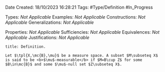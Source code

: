 <div class="topSpace"></div>

Date Created: 18/10/2023 16:28:21
Tags: #Type/Definition #In_Progress

Types: <i>Not Applicable</i>
Examples: <i>Not Applicable</i>
Constructions: <i>Not Applicable</i>
Generalizations: <i>Not Applicable</i>

Properties: <i>Not Applicable</i>
Sufficiencies: <i>Not Applicable</i>
Equivalences: <i>Not Applicable</i>
Justifications: <i>Not Applicable</i>

``` ad-Definition
title: Definition.

Let $\tpl{X,\mc{B},\mu}$ be a measure space. A subset $M\subseteq X$ is said to be <b>$\mu$-measurable</b> if $M=B\cup Z$ for some $B\in\mc{B}$ and some $\mu$-null set $Z\subseteq X$.

```
